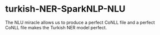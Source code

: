 # turkish-NER-SparkNLP-NLU
The NLU miracle allows us to produce a perfect CoNLL file and a perfect CoNLL file makes the Turkish NER model perfect.

